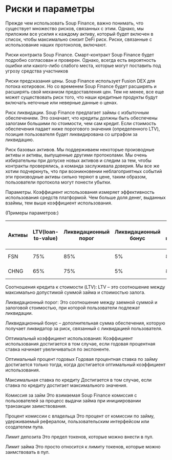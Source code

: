 # Риски и параметры

Прежде чем использовать Soup Finance, важно понимать, что существует множество рисков, связанных с этим. Однако, мы приложим все усилия к каждому активу, который будет включен в список, чтобы максимально снизит DeFi риск. Риски, связанные с использование наших протоколов, включают.

Риски контракта Soup Finance. Смарт-контракт Soup Finance будет подробно согласован и проверен. Однако, всегда есть вероятность ошибки или какого-либо слабого места, которые могут поставить под угрозу средства участников

Риски предсказания цены. Soup Finance использует Fusion DEX для потока котировок. Но со временем Soup Finance будет расширять и расширять свой механизм предоставления цен. Тем не менее, все еще может существовать риск того, что наши кредитные продукты будут включать неточные или неверные данные о ценах.

Риск ликвидации. Soup Finance предлагает займы с избыточным обеспечением. Это означает, что кредиты должны быть обеспечены залогами большими по стоимости, чем сам кредит. Если стоимость обеспечения падает ниже порогового значения (определенного LTV), позиция пользователя будет ликвидирована со штрафом за ликвидацию.

Риск базовых активов. Мы поддерживаем некоторые производные активы и активы, выпущенные другими протоколами. Мы очень избирательны при допуске новых активов и следим за тем, чтобы контракты проверялись, а команда заслуживала доверия. Мы все же хотим подчеркнуть, что при возникновении неблагоприятных событий эти производные активы сильно теряют в цене, таким образом, пользователи протокола могут понести убытки.

Параметры. Коэффициент использования измеряет эффективность использования средств платформой. Чем больше доля денег, выданных взаймы, тем выше коэффициент использования.

(Примеры параметров:)

| Активы | LTV(loan-to-value) | Ликвидационный порог | Ликвидационный бонус | Оптимальный коэффициент использования (%) | Оптимальный процент готовых (%) | Минимальная ставка по кредиту | Комиссия за займ | Максимальная ставка по кредиту | Процент комиссии с владельца | Лимит депозита | Лимит займа |
| ------ | ------------------ | -------------------- | -------------------- | ----------------------------------------- | ------------------------------- | ----------------------------- | ---------------- | ------------------------------ | ---------------------------- | -------------- | ----------- |
| FSN    | 75%                | 85%                  | 5%                   | 80%                                       | 8%                              | 0%                            | 0.1%             | 100%                           | 20%                          | 3.000.000 FSN  | None        |
| CHNG   | 65%                | 75%                  | 5%                   | 80%                                       | 12%                             | 0%                            | 0.1%             | 150%                           | 20%                          | 6.000.000 CHNG | None        |

Соотношения кредита к стоимости (LTV): LTV – это соотношение между максимально допустимой суммой займа и стоимостью залога.

Ликвидационный порог: Это соотношение между заемной суммой и залоговой стоимостью, при которой пользователи подлежат ликвидации.

Ликвидационный бонус – дополнительная сумма обеспечения, которую получает ликвидатор за риск, связанный с ликвидацией пользователя.

Оптимальный коэффициент использования: Коэффициент использования достигается в том случае, если годовая процентная ставка начинает увеличиваться по экспоненте.

Оптимальный процент годовых Годовая процентная ставка по займу достигается только тогда, когда достигается оптимальный коэффициент использования.

Максимальная ставка по кредиту Достигается в том случае, если ставка по кредиту достигает максимального значения.

Комиссия за займ Это взимаемая Soup Finance комиссия с пользователей за процесс выдачи займа при инициировании транзакции заимствования.

Процент комиссии с владельца Это процент от комиссии по займу, удерживаемый рефералом, пользовательским интерфейсом или создателем пула.

Лимит депозита Это предел токенов, которые можно внести в пул.

Лимит займа Это просто относится к лимиту токенов, которые можно заимствовать в пул.
